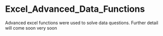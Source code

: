 # Excel_Advanced_Data_Functions
Advanced excel functions were used to solve data questions.
Further detail will come soon very soon
